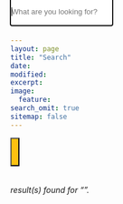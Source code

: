 ```yaml
---
layout: page
title: "Search"
date: 
modified:
excerpt:
image:
  feature:
search_omit: true
sitemap: false
---
```


<!-- Search form -->

<div class="row">
  <div class="small-10 large-centered columns">
<form method="get" action="{{ site.url }}/search/" data-search-form class="simple-search">
   <div class="small-11 columns">
  <input style="height: 50px; border-width:0px; vertical-align: bottom; position: absolute;
top: -5px;" type="search" name="q" id="q" placeholder="What are you looking for?" data-search-input autofocus />
  </div>
 <div class="small-1 columns"> 
<button style="height: 50px; background-color: #FEC110; vertical-align: bottom;" type="submit"><i class="fa fa-search"></i></button>
  </div>
</form>
</div>
</div>
<!-- Search results placeholder -->
<h6 data-search-found>
  <span data-search-found-count></span> result(s) found for &ldquo;<span data-search-found-term></span>&rdquo;.
</h6>
<ul style="list-style: none;" data-search-results></ul>

<!-- Search result template -->
<script type="text/x-template" id="search-result">
  <li style="padding: 5px 0 2px 0; border-bottom: 1px solid rgba(0,0,0,0.1); font-size: 1.125rem; line-height:1.33333;"><article>
    <a style="color:#FEC110;"href="##Url##">##Title##</a><br>
	<a style="color:#000; font-size: .875rem"href="##Url##">##Excerpt##</a>
  </article></li>
</script>
